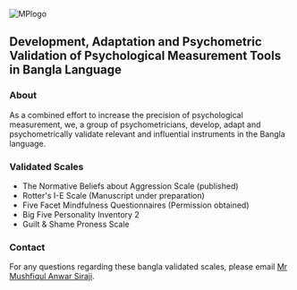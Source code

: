 ![MPlogo](https://mind-psychometry/mind-psychometry.github.io/raw/main/mplogo.jpg)
## Development, Adaptation and Psychometric Validation of Psychological Measurement Tools in Bangla Language

### About

As a combined effort to increase the precision of psychological measurement, we, a group of psychometricians, develop, adapt and psychometrically validate relevant and influential instruments in the Bangla language.

### Validated Scales
- The Normative Beliefs about Aggression Scale (published)
- Rotter's I-E Scale (Manuscript under preparation)
- Five Facet Mindfulness Questionnaires (Permission obtained)
- Big Five Personality Inventory 2
- Guilt & Shame Proness Scale 




### Contact

For any questions regarding these bangla validated scales, please email [Mr Mushfiqul Anwar Siraji](mailto:siraji1993@gmail.com).
